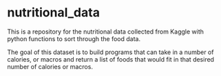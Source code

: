 # nutritional_data
This is a repository for the nutritional data collected from Kaggle with python functions to sort through the food data. 

The goal of this dataset is to build programs that can take in a number of calories, or macros and return a list of foods that would fit in that desired number of calories or macros. 
